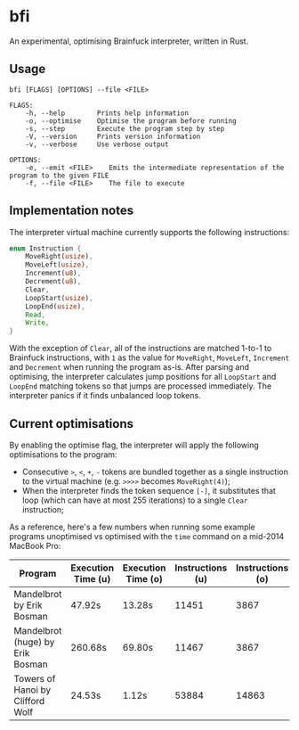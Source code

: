 # bfi
An experimental, optimising Brainfuck interpreter, written in Rust.

## Usage

```    
bfi [FLAGS] [OPTIONS] --file <FILE>

FLAGS:
    -h, --help        Prints help information
    -o, --optimise    Optimise the program before running
    -s, --step        Execute the program step by step
    -V, --version     Prints version information
    -v, --verbose     Use verbose output

OPTIONS:
    -e, --emit <FILE>    Emits the intermediate representation of the program to the given FILE
    -f, --file <FILE>    The file to execute
```

## Implementation notes

The interpreter virtual machine currently supports the following instructions:

```rust
enum Instruction {
    MoveRight(usize),
    MoveLeft(usize),
    Increment(u8),
    Decrement(u8),
    Clear,
    LoopStart(usize),
    LoopEnd(usize),
    Read,
    Write,
}
```


With the exception of `Clear`, all of the instructions are matched 1-to-1 to Brainfuck instructions, with `1` as the value for `MoveRight`, `MoveLeft`, `Increment` and `Decrement` when running the program as-is. After parsing and optimising, the interpreter calculates jump positions for all `LoopStart` and `LoopEnd` matching tokens so that jumps are processed immediately. The interpreter panics if it finds unbalanced loop tokens.

## Current optimisations

By enabling the optimise flag, the interpreter will apply the following optimisations to the program:

* Consecutive `>`, `<`, `+`, `-` tokens are bundled together as a single instruction to the virtual machine (e.g. `>>>>` becomes `MoveRight(4)`);
* When the interpreter finds the token sequence `[-]`, it substitutes that loop (which can have at most 255 iterations) to a single `Clear` instruction;

As a reference, here's a few numbers when running some example programs unoptimised vs optimised with the `time` command on a mid-2014 MacBook Pro:

Program | Execution Time (u) | Execution Time (o) | Instructions (u) | Instructions (o)
------------ | ------------- | ------------ | ------------- | -------------
Mandelbrot by Erik Bosman | 47.92s | 13.28s | 11451 | 3867
Mandelbrot (huge) by Erik Bosman | 260.68s | 69.80s | 11467 | 3867
Towers of Hanoi by Clifford Wolf | 24.53s | 1.12s | 53884 | 14863
